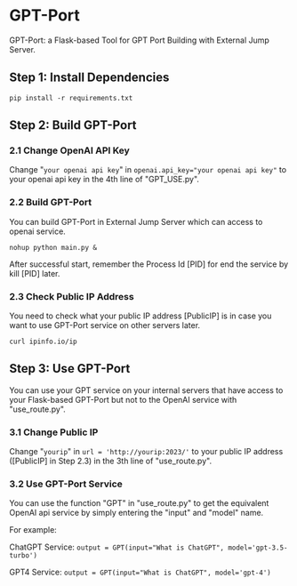 # GPT-Port
GPT-Port: a Flask-based Tool for GPT Port Building with External Jump Server.

## Step 1: Install Dependencies
```
pip install -r requirements.txt
```
## Step 2: Build GPT-Port
### 2.1 Change OpenAI API Key
Change "```your openai api key```" in ```openai.api_key="your openai api key"``` to your openai api key in the 4th line of "GPT_USE.py".
### 2.2 Build GPT-Port
You can build GPT-Port in External Jump Server which can access to openai service.
```
nohup python main.py &
```
After successful start, remember the Process Id [PID] for end the service by kill [PID]  later.
### 2.3 Check Public IP Address
You need to check what your public IP address [PublicIP] is in case you want to use GPT-Port service on other servers later.
```
curl ipinfo.io/ip
```
## Step 3: Use GPT-Port
You can use your GPT service on your internal servers that have access to your Flask-based GPT-Port but not to the OpenAI service with "use_route.py".
### 3.1 Change Public IP
Change "```yourip```" in ```url = 'http://yourip:2023/'``` to your public IP address ([PublicIP] in Step 2.3) in the 3th line of "use_route.py".
### 3.2 Use GPT-Port Service
You can use the function "GPT" in "use_route.py" to get the equivalent OpenAI api service by simply entering the "input" and "model" name. 

For example:

ChatGPT Service: 
```output = GPT(input="What is ChatGPT", model='gpt-3.5-turbo')``` 

GPT4 Service: 
```output = GPT(input="What is ChatGPT", model='gpt-4')``` 


